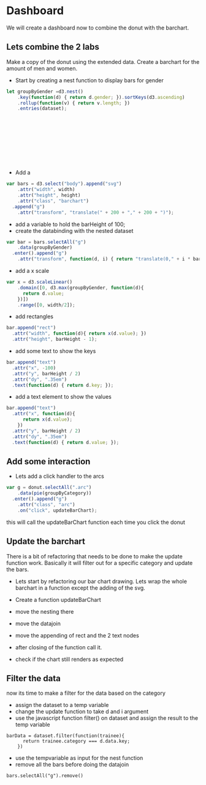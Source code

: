 # Dashboard

We will create a dashboard now to combine the donut with the barchart.

## Lets combine the 2 labs

Make a copy of the donut using the extended data.
Create a barchart for the amount of men and women.

- Start by creating a nest function to display bars for gender

```javascript
let groupByGender =d3.nest()
    .key(function(d) { return d.gender; }).sortKeys(d3.ascending)
    .rollup(function(v) { return v.length; })
    .entries(dataset);
```
  
- Add a <svg> element with a <g> to the body

```javascript
var bars = d3.select("body").append("svg")
    .attr("width", width)
    .attr("height", height)
    .attr("class", "barchart")
  .append("g")
    .attr("transform", "translate(" + 200 + "," + 200 + ")");
```

- add a variable to hold the barHeight of 100;
- create the databinding with the nested dataset

```javascript
var bar = bars.selectAll("g")
    .data(groupByGender)
  .enter().append("g")
    .attr("transform", function(d, i) { return "translate(0," + i * barHeight + ")"; });
```

- add a x scale 

```javascript
var x = d3.scaleLinear()
    .domain([0, d3.max(groupByGender, function(d){
      return d.value;
    })])
    .range([0, width/2]);
```

- add rectangles
    
```javascript
bar.append("rect")
  .attr("width", function(d){ return x(d.value); })
  .attr("height", barHeight - 1);
```

- add some text to show the keys

```javascript
bar.append("text")
  .attr("x", -100)
  .attr("y", barHeight / 2)
  .attr("dy", ".35em")
  .text(function(d) { return d.key; });
```

- add a text element to show the values

```javascript
bar.append("text")
  .attr("x", function(d){
      return x(d.value);
    })
  .attr("y", barHeight / 2)
  .attr("dy", ".35em")
  .text(function(d) { return d.value; });
```



## Add some interaction

- Lets add a click handler to the arcs
 
```javascript
var g = donut.selectAll(".arc")
    .data(pie(groupByCategory))
  .enter().append("g")
    .attr("class", "arc")
    .on("click", updateBarChart);
```     

this will call the updateBarChart function each time you click the donut

## Update the barchart

There is a bit of refactoring that needs to be done to make the update function work. 
Basically it will filter out for a specific category and update the bars.

- Lets start by refactoring our bar chart drawing. Lets wrap the whole barchart in a function except the adding of the svg.
- Create a function updateBarChart
- move the nesting there
- move the datajoin
- move the appending of rect and the 2 text nodes

- after closing  of the function call it.
- check if the chart still renders as expected

## Filter the data

now its time to make a filter for the data based on the category


- assign the dataset to a temp variable
- change the update function to take d and i argument
- use the javascript function filter() on dataset and assign the result to the temp variable

```
barData = dataset.filter(function(trainee){
      return trainee.category === d.data.key;
    })
```   
 
- use the tempvariable as input for the nest function 
- remove all the bars before doing the datajoin

```
bars.selectAll("g").remove()
```
 
 